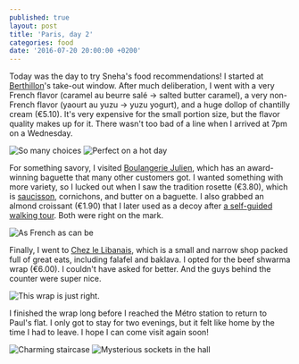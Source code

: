 ```yaml
---
published: true
layout: post
title: 'Paris, day 2'
categories: food
date: '2016-07-20 20:00:00 +0200'
---
```

Today was the day to try Sneha's food recommendations! I started at [Berthillon](http://www.berthillon.fr/glace-sorbet-berthillon/)'s take-out window. After much deliberation, I went with a very French flavor (caramel au beurre salé -> salted butter caramel), a very non-French flavor (yaourt au yuzu -> yuzu yogurt), and a huge dollop of chantilly cream (€5.10). It's very expensive for the small portion size, but the flavor quality makes up for it. There wasn't too bad of a line when I arrived at 7pm on a Wednesday.

![So many choices]({{site.baseurl}}/images/2016/07/20/paris-day-2/berthillon-menu.jpeg)
![Perfect on a hot day]({{site.baseurl}}/images/2016/07/20/paris-day-2/berthillon-ice-cream.jpeg)

For something savory, I visited [Boulangerie Julien](http://boulangeriejulien.com/contact.html), which has an award-winning baguette that many other customers got. I wanted something with more variety, so I lucked out when I saw the tradition rosette (€3.80), which is [saucisson](https://en.m.wikipedia.org/wiki/Saucisson), cornichons, and butter on a baguette. I also grabbed an almond croissant (€1.90) that I later used as a decoy after [a self-guided walking tour](/detour-illegal-paris). Both were right on the mark.

![As French as can be]({{site.baseurl}}/images/2016/07/20/paris-day-2/julien-baguette.jpeg)

Finally, I went to [Chez le Libanais](https://www.facebook.com/chezlelibanais), which is a small and narrow shop packed full of great eats, including falafel and baklava. I opted for the beef shwarma wrap (€6.00). I couldn't have asked for better. And the guys behind the counter were super nice.

![This wrap is just right.]({{site.baseurl}}/images/2016/07/20/paris-day-2/libanais-wrap.jpeg)

I finished the wrap long before I reached the Métro station to return to Paul's flat. I only got to stay for two evenings, but it felt like home by the time I had to leave. I hope I can come visit again soon!

![Charming staircase]({{site.baseurl}}/images/2016/07/20/paris-day-2/paul-staircase.jpeg)
![Mysterious sockets in the hall]({{site.baseurl}}/images/2016/07/20/paris-day-2/paul-mysterious.jpeg)
